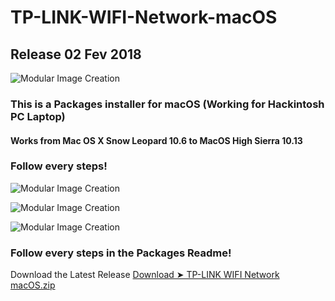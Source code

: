 # TP-LINK-WIFI-Network-macOS


## Release 02 Fev 2018 


![Modular Image Creation](https://i62.servimg.com/u/f62/18/50/18/69/18020110.png)

### This is a Packages installer for macOS (Working for Hackintosh PC Laptop)

#### Works from Mac OS X Snow Leopard 10.6 to MacOS High Sierra 10.13

### Follow every steps!

![Modular Image Creation](https://i62.servimg.com/u/f62/18/50/18/69/1captu26.png)

![Modular Image Creation](https://i62.servimg.com/u/f62/18/50/18/69/captu311.png)

![Modular Image Creation](https://i62.servimg.com/u/f62/18/50/18/69/wifi3110.png)

### Follow every steps in the Packages Readme!

Download the Latest Release [Download ➤ TP-LINK WIFI Network macOS.zip](https://github.com/chris1111/TP-LINK-WIFI-Network-macOS/releases/tag/V1)

